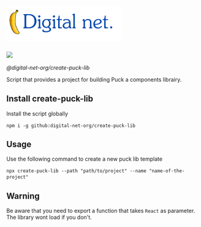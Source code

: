 <h1>
    <img width="300" src="https://raw.githubusercontent.com/digital-net-org/.github/refs/heads/master/assets/logo_v2025.svg">
</h1>
<div justify="center">
    <a href="https://dotnet.microsoft.com/en-us/"><img src="https://img.shields.io/badge/Typescript-blue.svg"></a>
</div>
<p>
    <em>@digital-net-org/create-puck-lib</em>
</p>
<p>
    Script that provides a project for building Puck a components librairy.
</p>

## Install create-puck-lib
Install the script globally
```
npm i -g github:digital-net-org/create-puck-lib
```

## Usage
Use the following command to create a new puck lib template
```
npx create-puck-lib --path "path/to/project" --name "name-of-the-project"
```

## Warning
Be aware that you need to export a function that takes `React` as parameter. The library wont load if you don't.